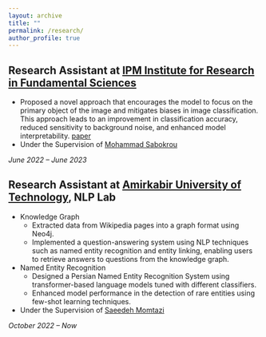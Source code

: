 ```yaml
---
layout: archive
title: ""
permalink: /research/
author_profile: true
---
```

<!-- ## Research Assistant at [University of Toronto](https://www.utoronto.ca/)

- Collaborated in implementing an image super-resolution network using transformers with hierarchical and spectral feature attention to restore high-quality images from low-quality images.
- Under the Supervision of [Dr. Alireza Esmaeilzehi](https://scholar.google.ca/citations?user=WAISKYYAAAAJ&hl=en)

*April 2023 – Now* -->

## Research Assistant at [IPM Institute for Research in Fundamental Sciences](http://www.ipm.ac.ir/)

- Proposed a novel approach that encourages the model to focus on the primary object of the image and mitigates biases in image classification. This approach leads to an improvement in classification accuracy, reduced sensitivity to background noise, and enhanced model interpretability. [paper](https://arxiv.org/pdf/2307.01473.pdf)
- Under the Supervision of [Mohammad Sabokrou](https://scholar.google.com/citations?user=jqHXvT0AAAAJ&hl=en)

*June 2022 – June 2023*

## Research Assistant at [Amirkabir University of Technology](https://aut.ac.ir/), NLP Lab

- Knowledge Graph
    - Extracted data from Wikipedia pages into a graph format using Neo4j.
    - Implemented a question-answering system using NLP techniques such as named entity recognition and entity linking, enabling users to retrieve answers to questions from the knowledge graph.
- Named Entity Recognition
    - Designed a Persian Named Entity Recognition System using transformer-based language models tuned with different classifiers.
    - Enhanced model performance in the detection of rare entities using few-shot learning techniques.
- Under the Supervision of  [Saeedeh Momtazi](https://scholar.google.nl/citations?user=N-WqXykAAAAJ&hl=en)

*October 2022 – Now*